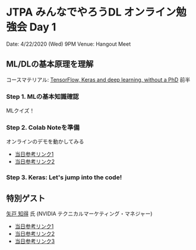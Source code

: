 # JTPA みんなでやろうDL オンライン勉強会 Day 1

Date: 4/22/2020 (Wed) 9PM
Venue: Hangout Meet

## ML/DLの基本原理を理解

コースマテリアル:
[TensorFlow, Keras and deep learning, without a PhD](https://codelabs.developers.google.com/codelabs/cloud-tensorflow-mnist/) 前半

### Step 1. MLの基本知識確認
MLクイズ！

### Step 2. Colab Noteを準備
オンラインのデモを動かしてみる
* [当日参考リンク1]()
* [当日参考リンク2]()


### Step 3. Keras: Let's jump into the code!



## 特別ゲスト
[矢戸 知得](https://www.linkedin.com/in/chitoku-yato-01ba304/) 氏 (NVIDIA テクニカルマーケティング・マネジャー)

* [当日参考リンク1]()
* [当日参考リンク2]()
* [当日参考リンク3]()

